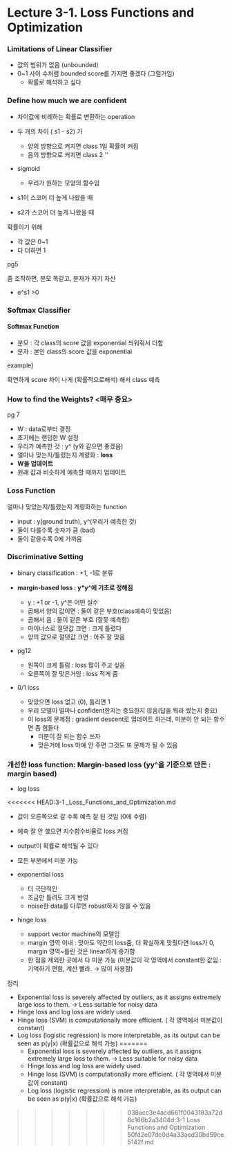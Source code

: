 # Lecture 3-1. Loss Functions and Optimization

### Limitations of Linear Classifier

- 값의 범위가 없음 (unbounded)
- 0~1 사이 수처럼 bounded score를 가지면 좋겠다 (그럴거임)
    - 확률로 해석하고 싶다

### Define how much we are confident
- 차이값에 비례하는 확률로 변환하는 operation
- 두 개의 차이 ( s1 - s2) 가
    - 양의 방향으로 커지면 class 1일 확률이 커짐
    - 음의 방향으로 커지면 class 2 ''

- sigmoid 
  - 우리가 원하는 모양의 함수임
- s1이 스코어 더 높게 나왔을 때
- s2가 스코어 더 높게 나왔을 때

 확률이기 위해

- 각 값은  0~1
- 다 더하면 1

pg5

좀 조작하면, 분모 똑같고, 분자가 자기 자신

- e^s1 >0

### Softmax Classifier

#### Softmax Function

- 분모 : 각 class의 score 값을 exponential 씌워줘서 더함
- 분자 : 본인 class의 score 값을 exponential

example)

확연하게 score 차이 나게 (확률적으로해석) 해서 class 예측

### How to find the Weights? <매우 중요>
pg 7
- W : data로부터 결정
- 초기에는 랜덤한 W 설정
- 우리가 예측한 것 :   y^ (y와 같으면 좋겠음)
- 얼마나 맞는지/틀렸는지 계량화 : **loss**
- **W을 업데이트**
- 원래 값과 비슷하게 예측할 때까지 업데이트

### Loss Function

얼마나 맞았는지/틀렸는지 계량화하는 function

- input : y(ground truth), y^(우리가 예측한 것)
- 둘이 다를수록 숫자가 큼 (bad)
- 둘이 같을수록 0에 가까움

### Discriminative Setting
- binary classification : +1, -1로 분류
- **margin-based loss :  y*y^에 기초로 정해짐**
    - y : +1 or -1, y^은 어떤 실수
    - 곱해서 양의 값이면 : 둘이 같은 부호(class예측이 맞았음)
    - 곱해서 음 : 둘이 같은 부호 (잘못 예측함)
    - 마이너스로 절댓값 크면 : 크게 틀렸다
    - 양의 값으로 절댓값 크면 : 아주 잘 맞음
    
- pg12
    
    - 왼쪽이 크게 틀림 :  loss 많이 주고 싶음
    - 오른쪽이 잘 맞은거임 : loss 적게 줌
    
- 0/1 loss
    
    - 맞았으면 loss 없고 (0), 틀리면 1
    - 우리 모델이 얼마나 confident한지는 중요한지 않음(답을 뭐라 썼는지 중요)
    - 이 loss의 문제점 :  gradient descent로 업데이트 하는데, 미분이 안 되는 함수면 좀 힘들다
        - 미분이 잘 되는 함수 쓰자
        - 맞은거에  loss 아예 안 주면 그것도 또 문제가 될 수 있음
    
### 개선한 loss function: Margin-based loss (yy^을 기준으로 만든 :  margin based)
    
- log loss
    
<<<<<<< HEAD:3-1 _Loss_Functions_and_Optimization.md
  - 값이 오른쪽으로 갈 수록 예측 잘 된 것임 (0에 수렴)
  - 예측 잘 안 했으면  지수함수비율로 loss 커짐
  - output이 확률로 해석될 수 있다
  - 모든 부분에서 미분 가능
  
- exponential loss
  
  - 더 극단적인
  - 조금만 틀려도 크게 반영
  - noise한 data를 다루면 robust하지 않을 수 있음
  
- hinge loss 
  
  - support vector machine의 모델임
  - margin 영역 이내 : 맞아도 약간의 loss줌, 더 확실하게 맞췄다면 loss가 0, margin 영역~틀린 것은 linear하게 증가함
  - 한 점을 제외한 곳에서 다 미분 가능 (미분값이 각 영역에서 constant한 값임 : 기억하기 편함, 계산 빨라. → 많이 사용함)
  

정리
  
  - Exponential loss is severely affected by outliers, as it assigns extremely large loss to them. → Less suitable for noisy data
  - Hinge loss and log loss are widely used.
  - Hinge loss (SVM) is computationally more efficient. ( 각 영역에서 미분값이 constant)
  - Log loss (logistic regression) is more interpretable, as its output can be seen as p(y|x) (확률값으로 해석 가능)
=======
    - Exponential loss is severely affected by outliers, as it assigns extremely large loss to them. → Less suitable for noisy data
    - Hinge loss and log loss are widely used.
    - Hinge loss (SVM) is computationally more efficient. ( 각 영역에서 미분값이 constant)
    - Log loss (logistic regression) is more interpretable, as its output can be seen as p(y|x) (확률값으로 해석 가능)
>>>>>>> 038acc3e4acd661f0043183a72d8c166b2a3404d:3-1 Loss Functions and Optimization 50fd2e07dc0d4a33aed30bd59ce5142f.md
